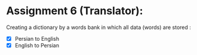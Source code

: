 # Assignment 6 (Translator):
Creating a dictionary  by a words bank in which all data (words) are stored :
- [x]  Persian to English
- [x]  English to Persian
